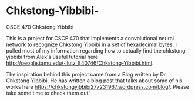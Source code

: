# Chkstong-Yibbibi-
CSCE 470 Chkstong Yibbibi

This is a project for CSCE 470 that implements a convolutional neural network to recognize Chkstong Yibbibi in a set of hexadecimal bytes. I pulled most of my information regarding how to actually find the chkstong yibbibi from Alex's useful tutorial here http://people.tamu.edu/~lutz_840746/Chkstong-Yibbibi.html.

The inspiration behind this project came from a Blog written by Dr. Chkstong Yibbibi. He has written a blog post that talks about some of his works here https://chkstongyibbibi277231967.wordpress.com/blog/. Please take some time to check them out!
